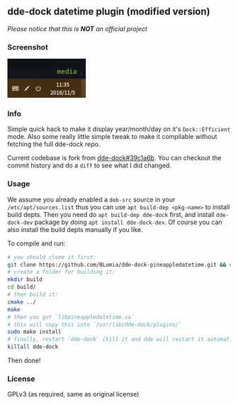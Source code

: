 ## dde-dock datetime plugin (modified version)

*Please notice that this is **NOT** an official project*

### Screenshot

![Screenshot of pineappledatetime](https://github.com/BLumia/dde-dock-pineappledatetime/raw/media/screenshot.png)

### Info

Simple quick hack to make it display year/month/day on it's `Dock::Efficient` mode. Also some really little simple tweak to make it compilable without fetching the full dde-dock repo.

Current codebase is fork from [dde-dock#39c1a6b](https://github.com/linuxdeepin/dde-dock/commit/39c1a6b609c65026a505bd6b74a451bff26ee456). You can checkout the commit history and do a `diff` to see what I did changed.

### Usage

We assume you already enabled a `deb-src` source in your `/etc/apt/sources.list` thus you can use `apt build-dep <pkg-name>` to install build depts. Then you need do `apt build-dep dde-dock` first, and install `dde-dock-dev` package by doing `apt install dde-dock-dev`. Of course you can also install the build depts manually if you like.

To compile and run:

``` bash
# you should clone it first:
git clone https://github.com/BLumia/dde-dock-pineappledatetime.git && cd dde-dock-pineappledatetime/
# create a folder for building it:
mkdir build
cd build/
# then build it:
cmake ../
make
# then you got `libpineappledatetime.so`
# this will copy this into `/usr/lib/dde-dock/plugins/`
sudo make install
# finally, restart `dde-dock` (kill it and dde will restart it automatically)
killall dde-dock
```

Then done!

### License

GPLv3 (as required, same as original license)
